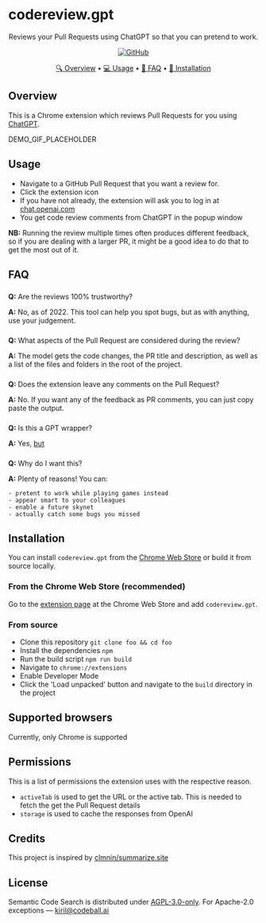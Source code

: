 # codereview.gpt

<p align='center'>
    Reviews your Pull Requests using ChatGPT so that you can pretend to work.
</p>
<p align='center'>
    <a href="https://github.com/sturdy-dev/codereview.gpt/blob/main/LICENSE.txt">
        <img alt="GitHub"
        src="https://img.shields.io/github/license/sturdy-dev/codereview.gpt">
    </a>
</p>
<p align="center">
  <a href="#overview">🔍 Overview</a> •
  <a href="#usage">💻 Usage</a> •
  <a href="#faq">📖 FAQ</a> •
  <a href="#installation">🔧 Installation</a>
</p>

## Overview

This is a Chrome extension which reviews Pull Requests for you using [ChatGPT](https://chat.openai.com/).

DEMO_GIF_PLACEHOLDER

## Usage

- Navigate to a GitHub Pull Request that you want a review for.
- Click the extension icon
- If you have not already, the extension will ask you to log in at [chat.openai.com](https://chat.openai.com)
- You get code review comments from ChatGPT in the popup window

**NB:** Running the review multiple times often produces different feedback, so if you are dealing with a larger PR, it might be a good idea to do that to get the most out of it.

## FAQ

###

**Q:** Are the reviews 100% trustworthy?

**A:** No, as of 2022. This tool can help you spot bugs, but as with anything, use your judgement.

###

**Q:** What aspects of the Pull Request are considered during the review?

**A:** The model gets the code changes, the PR title and description, as well as a list of the files and folders in the root of the project.

###

**Q:** Does the extension leave any comments on the Pull Request?

**A:** No. If you want any of the feedback as PR comments, you can just copy paste the output.

###

**Q:** Is this a GPT wrapper?

**A:** Yes, [but](https://twitter.com/creatine_cycle/status/1600331160776998913)

###

**Q:** Why do I want this?

**A:** Plenty of reasons! You can:

    - pretent to work while playing games instead
    - appear smart to your colleagues
    - enable a future skynet
    - actually catch some bugs you missed

## Installation

You can install `codereview.gpt` from the [Chrome Web Store](https://chrome.google.com) or build it from source locally.

### From the Chrome Web Store (recommended)

Go to the [extension page](https://chrome.google.com) at the Chrome Web Store and add `codereview.gpt`.

### From source

- Clone this repository `git clone foo && cd foo`
- Install the dependencies `npm`
- Run the build script `npm run build`
- Navigate to `chrome://extensions`
- Enable Developer Mode
- Click the 'Load unpacked' button and navigate to the `build` directory in the project

## Supported browsers

Currently, only Chrome is supported

## Permissions

This is a list of permissions the extension uses with the respective reason.

- `activeTab` is used to get the URL or the active tab. This is needed to fetch the get the Pull Request details
- `storage` is used to cache the responses from OpenAI

## Credits

This project is inspired by [clmnin/summarize.site](https://github.com/clmnin/summarize.site)

## License

Semantic Code Search is distributed under [AGPL-3.0-only](LICENSE.txt). For Apache-2.0 exceptions — <kiril@codeball.ai>
